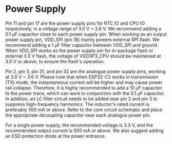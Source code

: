 # Power Supply

Pin 11 and pin 17 are the power supply pins for RTC IO and CPU IO respectively, in a voltage range of 3.0 V ~ 3.6 V. We recommend adding a 0.1 μF capacitor close to each power supply pin. When working as an output power supply pin, VDD_SPI (pin 18) mainly powers external SPI flash. We recommend adding a 1 μF filter capacitor between VDD_SPI and ground. When VDD_SPI works as the power supply pin for in-package flash or external 3.3 V flash, the voltage of VDD3P3_CPU should be maintained at 3.0 V or above, to ensure the flash's operation.

Pin 2, pin 3, pin 31, and pin 32 are the analogue power supply pins, working at 3.0 V ~ 3.6 V. Please note that when ESP32-C3 works in transmission (TX) mode, the instantaneous current will be higher and may cause power rail collapse. Therefore, it is highly recommended to add a 10 μF capacitor to the power trace, which can work in conjunction with the 0.1 μF capacitor. In addition, an LC filter circuit needs to be added near pin 2 and pin 3 to suppress high-frequency harmonics. The inductor's rated current is preferably 500 mA or above. Refer to the core circuit schematic and place the appropriate decoupling capacitor near each analogue power pin.

For a single power supply, the recommended voltage is 3.3 V, and the recommended output current is 500 mA or above. We also suggest adding an ESD protection diode at the power entrance.
